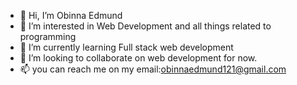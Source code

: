 - 👋 Hi, I’m Obinna Edmund
- 👀 I’m interested in Web Development and all things related to programming
- 🌱 I’m currently learning Full stack web development
- 💞️ I’m looking to collaborate on web development for now. 
- 📫 you can reach me on my email:obinnaedmund121@gmail.com

<!---
Onwurah121/Onwurah121 is a ✨ special ✨ repository because its `README.md` (this file) appears on your GitHub profile.
You can click the Preview link to take a look at your changes.
--->
